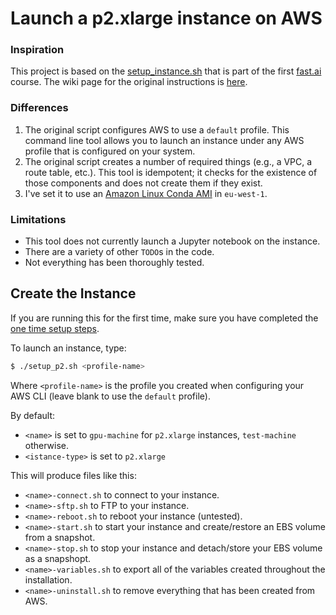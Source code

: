 # Launch a p2.xlarge instance on AWS

### Inspiration

This project is based on the [setup_instance.sh](https://github.com/fastai/courses/blob/master/setup/setup_instance.sh) that is part of the first [fast.ai](http://course.fast.ai/) course. The wiki page for the original instructions is [here](http://wiki.fast.ai/index.php/AWS_install).

### Differences

1. The original script configures AWS to use a `default` profile. This command line tool allows you to launch an instance under any AWS profile that is configured on your system.
2. The original script creates a number of required things (e.g., a VPC, a route table, etc.). This tool is idempotent; it checks for the existence of those components and does not create them if they exist.
3. I've set it to use an [Amazon Linux Conda AMI](https://aws.amazon.com/marketplace/pp/B077GF11NF) in `eu-west-1`.

### Limitations

* This tool does not currently launch a Jupyter notebook on the instance.
* There are a variety of other `TODO`s in the code.
* Not everything has been thoroughly tested.

## Create the Instance

If you are running this for the first time, make sure you have completed the [one time setup steps](Setup.md).

To launch an instance, type:

```bash
$ ./setup_p2.sh <profile-name>
```

Where `<profile-name>` is the profile you created when configuring your AWS CLI (leave blank to use the `default` profile). 

By default:
* `<name>` is set to `gpu-machine` for `p2.xlarge` instances, `test-machine` otherwise.
* `<istance-type>` is set to `p2.xlarge`

This will produce files like this:
* `<name>-connect.sh` to connect to your instance.
* `<name>-sftp.sh` to FTP to your instance.
* `<name>-reboot.sh` to reboot your instance (untested).
* `<name>-start.sh` to start your instance and create/restore an EBS volume from a snapshot.
* `<name>-stop.sh` to stop your instance and detach/store your EBS volume as a snapshopt.
* `<name>-variables.sh` to export all of the variables created throughout the installation.
* `<name>-uninstall.sh` to remove everything that has been created from AWS.
